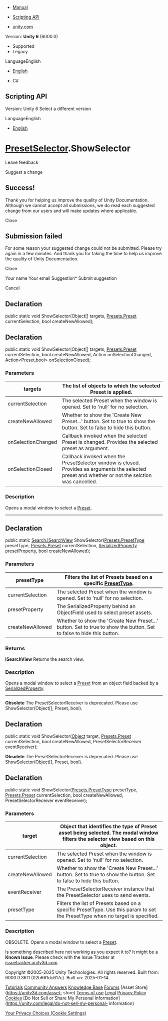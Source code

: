 [ ]()

  * [Manual](../Manual/index.html)
  * [Scripting API](../ScriptReference/index.html)

  * [unity.com](https://unity.com/)

Version: **Unity 6** (6000.0)

  * Supported
  * Legacy

LanguageEnglish

  * [English]()

  * C#

[ ](https://docs.unity3d.com)

## Scripting API

Version: Unity 6 Select a different version

LanguageEnglish

  * [English]()

#  [PresetSelector](Presets.PresetSelector.html).ShowSelector

Leave feedback

Suggest a change

## Success!

Thank you for helping us improve the quality of Unity Documentation. Although
we cannot accept all submissions, we do read each suggested change from our
users and will make updates where applicable.

Close

## Submission failed

For some reason your suggested change could not be submitted. Please <a>try
again</a> in a few minutes. And thank you for taking the time to help us
improve the quality of Unity Documentation.

Close

Your name Your email Suggestion* Submit suggestion

Cancel

[ ]()

## Declaration

public static void ShowSelector(Object[] targets,
[Presets.Preset](Presets.Preset.html) currentSelection, bool
createNewAllowed);

## Declaration

public static void ShowSelector(Object[] targets,
[Presets.Preset](Presets.Preset.html) currentSelection, bool createNewAllowed,
Action<Preset> onSelectionChanged, Action<Preset,bool> onSelectionClosed);

### Parameters

targets | The list of objects to which the selected Preset is applied.  
---|---  
currentSelection | The selected Preset when the window is opened. Set to 'null' for no selection.  
createNewAllowed | Whether to show the 'Create New Preset...' button. Set to true to show the button. Set to false to hide this button.  
onSelectionChanged | Callback invoked when the selected Preset is changed. Provides the selected preset as argument.  
onSelectionClosed | Callback invoked when the PresetSelector window is closed. Provides as arguments the selected preset and whether or not the selction was cancelled.  
  
### Description

Opens a modal window to select a [Preset](Presets.Preset.html).

* * *

## Declaration

public static [Search.ISearchView](Search.ISearchView.html)
ShowSelector([Presets.PresetType](Presets.PresetType.html) presetType,
[Presets.Preset](Presets.Preset.html) currentSelection,
[SerializedProperty](SerializedProperty.html) presetProperty, bool
createNewAllowed);

### Parameters

presetType | Filters the list of Presets based on a specific [PresetType](Presets.PresetType.html).  
---|---  
currentSelection | The selected Preset when the window is opened. Set to 'null' for no selection.  
presetProperty | The SerializedProperty behind an ObjectField used to select preset assets.  
createNewAllowed | Whether to show the 'Create New Preset...' button. Set to true to show the button. Set to false to hide this button.  
  
### Returns

**ISearchView** Returns the search view.

### Description

Opens a modal window to select a [Preset](Presets.Preset.html) from an object
field backed by a [SerializedProperty](SerializedProperty.html).

* * *

**Obsolete** The PresetSelectorReceiver is deprecated. Please use
ShowSelector(Object[], Preset, bool).

## Declaration

public static void ShowSelector([Object](Object.html) target,
[Presets.Preset](Presets.Preset.html) currentSelection, bool createNewAllowed,
PresetSelectorReceiver eventReceiver);

**Obsolete** The PresetSelectorReceiver is deprecated. Please use
ShowSelector(Object[], Preset, bool).

## Declaration

public static void ShowSelector([Presets.PresetType](Presets.PresetType.html)
presetType, [Presets.Preset](Presets.Preset.html) currentSelection, bool
createNewAllowed, PresetSelectorReceiver eventReceiver);

### Parameters

target | Object that identifies the type of Preset asset being selected. The modal window filters the selector view based on this object.  
---|---  
currentSelection | The selected Preset when the window is opened. Set to 'null' for no selection.  
createNewAllowed | Whether to show the 'Create New Preset...' button. Set to true to show the button. Set to false to hide this button.  
eventReceiver | The PresetSelectorReceiver instance that the PresetSelector uses to send events.  
presetType | Filters the list of Presets based on a specific PresetType. Use this param to set the PresetType when no target is specified.  
  
### Description

OBSOLETE. Opens a modal window to select a [Preset](Presets.Preset.html).

Is something described here not working as you expect it to? It might be a
**Known Issue**. Please check with the Issue Tracker at
[issuetracker.unity3d.com](https://issuetracker.unity3d.com).

Copyright ©2005-2025 Unity Technologies. All rights reserved. Built from:
6000.0.36f1 (02b661dc617c). Built on: 2025-01-14.

[Tutorials](https://unity3d.com/learn) [Community
Answers](https://answers.unity3d.com) [Knowledge
Base](https://support.unity3d.com/hc/en-us)
[Forums](https://forum.unity3d.com) [Asset Store](https://unity3d.com/asset-
store) [Terms of use](https://docs.unity3d.com/Manual/TermsOfUse.html)
[Legal](https://unity.com/legal) [Privacy
Policy](https://unity.com/legal/privacy-policy)
[Cookies](https://unity.com/legal/cookie-policy) [Do Not Sell or Share My
Personal Information](https://unity.com/legal/do-not-sell-my-personal-
information)

[Your Privacy Choices (Cookie Settings)](javascript:void\(0\);)

